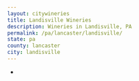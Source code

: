 ```yaml
---
layout: citywineries
title: Landisville Wineries
description: Wineries in Landisville, PA
permalink: /pa/lancaster/landisville/
state: pa
county: lancaster
city: landisville
---
```

-
